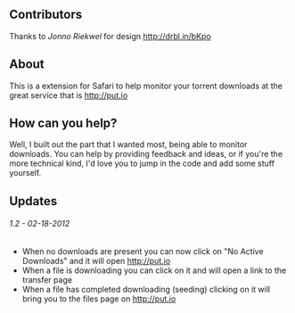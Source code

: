 ## Contributors
Thanks to *Jonno Riekwel* for design <http://drbl.in/bKpo>

## About
This is a extension for Safari to help monitor your torrent downloads at the great service that is <http://put.io>

## How can you help?
Well, I built out the part that I wanted most, being able to monitor downloads. You can help by providing feedback and ideas, or if you're the more technical kind, I'd love you to jump in the code and add some stuff yourself.

## Updates 
###### 1.2 - 02-18-2012
+ When no downloads are present you can now click on "No Active Downloads" and it will open <http://put.io>
+ When a file is downloading you can click on it and will open a link to the transfer page
+ When a file has completed downloading (seeding) clicking on it will bring you to the files page on <http://put.io>